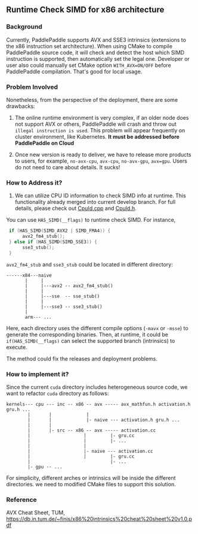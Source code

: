 ## Runtime Check SIMD for x86 architecture

### Background

Currently, PaddlePaddle supports AVX and SSE3 intrinsics (extensions to the x86 instruction set architecture). When using CMake to compile PaddlePaddle source code, it will check and detect the host which SIMD instruction is supported, then automatically set the legal one.  Developer or user also could manually set CMake option `WITH_AVX=ON/OFF` before PaddlePaddle compilation. That's good for local usage.


### Problem Involved

Nonetheless, from the perspective of the deployment, there are some drawbacks:

1. The online runtime environment is very complex, if an older node does not support AVX or others,
PaddlePaddle will crash and throw out `illegal instruction is used`. This problem will appear
frequently on cluster environment, like Kubernetes. **It must be addressed before PaddlePaddle on Cloud**

2. Once new version is ready to deliver, we have to release more products to users, for example, `no-avx-cpu`, `avx-cpu`, `no-avx-gpu`, `avx=gpu`. Users do not need to care about details. It sucks!


### How to Address it?

1. We can utilize CPU ID information to check SIMD info at runtime. This functionality already merged into
current develop branch. For full details, please check out [CpuId.cpp](https://github.com/PaddlePaddle/Paddle/blob/develop/paddle/utils/CpuId.cpp) and [CpuId.h](https://github.com/PaddlePaddle/Paddle/blob/develop/paddle/utils/CpuId.h).

You can use `HAS_SIMD(__flags)` to runtime check SIMD. For instance,

```c++
 if (HAS_SIMD(SIMD_AVX2 | SIMD_FMA4)) {
      avx2_fm4_stub();
 } else if (HAS_SIMD(SIMD_SSE3)) {
      sse3_stub();
 }
```

`avx2_fm4_stub` and `sse3_stub` could be located in different directory:

```text
------x84---naive
       |     |
       |     |---avx2 -- avx2_fm4_stub()
       |     |
       |     |---sse  -- sse_stub()
       |     |
       |     |---sse3 -- sse3_stub()
       |
       arm--- ...
```

Here, each directory uses the different compile options (`-mavx` or `-msse`) to generate the corresponding binaries. Then, at
runtime, it could be `if(HAS_SIMD(__flags)` can select the supported branch (intrinsics) to execute.

The method could fix the releases and deployment problems.


### How to implement it?

Since the current `cuda` directory includes heterogeneous source code, we want to refactor `cuda` directory as follows:

```
kernels--- cpu --- inc -- x86 -- avx ----- avx_mathfun.h activation.h gru.h ...
        |       |             |
        |       |             |- naive --- activation.h gru.h ...
        |       |
        |       |- src -- x86 -- avx ----- activation.cc
        |                    |         |- gru.cc
        |                    |         |- ...
        |                    |
        |                    |- naive --- activation.cc
        |                    |         |- gru.cc
        |                              |- ...
        |- gpu -- ...
```

For simplicity, different arches or intrinsics will be inside the different directories. we need to
modified CMake files to support this solution.


### Reference

AVX Cheat Sheet, TUM, https://db.in.tum.de/~finis/x86%20intrinsics%20cheat%20sheet%20v1.0.pdf

